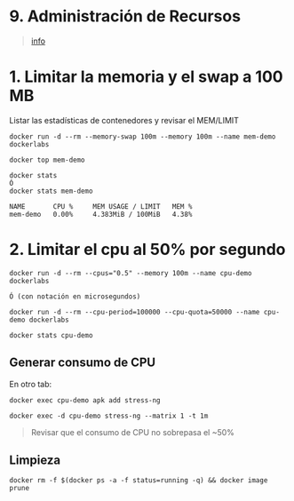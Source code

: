 # 9. Administración de Recursos <!-- omit in TOC -->

> [info](https://docs.docker.com/config/containers/resource_constraints/)

# 1. Limitar la memoria y el swap a 100 MB

Listar las estadísticas de contenedores y revisar el MEM/LIMIT

```vim
docker run -d --rm --memory-swap 100m --memory 100m --name mem-demo dockerlabs

docker top mem-demo

docker stats
Ó
docker stats mem-demo
```
```
NAME       CPU %     MEM USAGE / LIMIT   MEM %
mem-demo   0.00%     4.383MiB / 100MiB   4.38%
```

# 2. Limitar el cpu al 50% por segundo

```vim
docker run -d --rm --cpus="0.5" --memory 100m --name cpu-demo dockerlabs

Ó (con notación en microsegundos)

docker run -d --rm --cpu-period=100000 --cpu-quota=50000 --name cpu-demo dockerlabs

docker stats cpu-demo

```

## Generar consumo de CPU

En otro tab:

```vim
docker exec cpu-demo apk add stress-ng

docker exec -d cpu-demo stress-ng --matrix 1 -t 1m
```

> Revisar que el consumo de CPU no sobrepasa el ~50%


## Limpieza
```
docker rm -f $(docker ps -a -f status=running -q) && docker image prune
```
